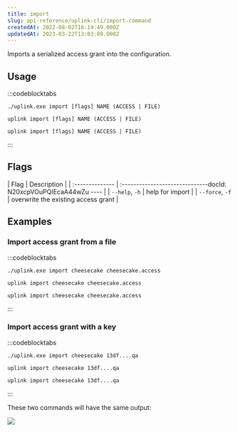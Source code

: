 ```yaml
---
title: import
slug: api-reference/uplink-cli/import-command
createdAt: 2022-08-02T16:14:49.000Z
updatedAt: 2023-03-22T13:03:09.000Z
---
```


Imports a serialized access grant into the configuration.

## Usage

:::codeblocktabs
```windows
./uplink.exe import [flags] NAME (ACCESS | FILE)
```

```linux
uplink import [flags] NAME (ACCESS | FILE)
```

```macos
uplink import [flags] NAME (ACCESS | FILE)
```
:::

## Flags

| Flag            | Description                         |
| :-------------- | :------------------------------docId: N20xcpVOuPQIEcaA44wZu
---- |
| `--help`, `-h`  | help for import                     |
| `--force`, `-f` | overwrite the existing access grant |

## Examples

### Import access grant from a file

:::codeblocktabs
```windows
./uplink.exe import cheesecake cheesecake.access
```

```linux
uplink import cheesecake cheesecake.access
```

```macos
uplink import cheesecake cheesecake.access
```
:::

### Import access grant with a key

:::codeblocktabs
```windows
./uplink.exe import cheesecake 13df....qa
```

```linux
uplink import cheesecake 13df....qa
```

```macos
uplink import cheesecake 13df....qa
```
:::

These two commands will have the same output:

![](https://archbee-image-uploads.s3.amazonaws.com/kv3plx2xmXcUGcVl4Lttj/QMHA8C75PyqDP6qfMVNfR_access-imported.png)

